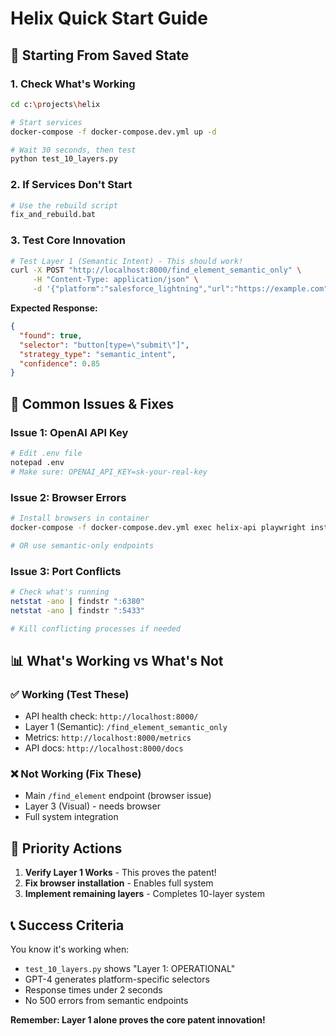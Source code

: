 # Helix Quick Start Guide

## 🚀 Starting From Saved State

### 1. Check What's Working
```bash
cd c:\projects\helix

# Start services
docker-compose -f docker-compose.dev.yml up -d

# Wait 30 seconds, then test
python test_10_layers.py
```

### 2. If Services Don't Start
```bash
# Use the rebuild script
fix_and_rebuild.bat
```

### 3. Test Core Innovation
```bash
# Test Layer 1 (Semantic Intent) - This should work!
curl -X POST "http://localhost:8000/find_element_semantic_only" \
     -H "Content-Type: application/json" \
     -d '{"platform":"salesforce_lightning","url":"https://example.com","intent":"submit button","page_type":"form"}'
```

**Expected Response:**
```json
{
  "found": true,
  "selector": "button[type=\"submit\"]",
  "strategy_type": "semantic_intent", 
  "confidence": 0.85
}
```

## 🔧 Common Issues & Fixes

### Issue 1: OpenAI API Key
```bash
# Edit .env file
notepad .env
# Make sure: OPENAI_API_KEY=sk-your-real-key
```

### Issue 2: Browser Errors
```bash
# Install browsers in container
docker-compose -f docker-compose.dev.yml exec helix-api playwright install chromium

# OR use semantic-only endpoints
```

### Issue 3: Port Conflicts
```bash
# Check what's running
netstat -ano | findstr ":6380"
netstat -ano | findstr ":5433"

# Kill conflicting processes if needed
```

## 📊 What's Working vs What's Not

### ✅ Working (Test These)
- API health check: `http://localhost:8000/`
- Layer 1 (Semantic): `/find_element_semantic_only`
- Metrics: `http://localhost:8000/metrics`
- API docs: `http://localhost:8000/docs`

### ❌ Not Working (Fix These)
- Main `/find_element` endpoint (browser issue)
- Layer 3 (Visual) - needs browser
- Full system integration

## 🎯 Priority Actions

1. **Verify Layer 1 Works** - This proves the patent!
2. **Fix browser installation** - Enables full system
3. **Implement remaining layers** - Completes 10-layer system

## 📞 Success Criteria

You know it's working when:
- `test_10_layers.py` shows "Layer 1: OPERATIONAL"
- GPT-4 generates platform-specific selectors
- Response times under 2 seconds
- No 500 errors from semantic endpoints

**Remember: Layer 1 alone proves the core patent innovation!**